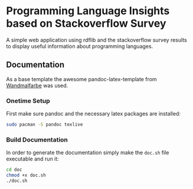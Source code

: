 # Programming Language Insights based on Stackoverflow Survey
A simple web application using rdflib and the stackoverflow survey results to display useful information about programming languages. 

## Documentation
As a base template the awesome pandoc-latex-template from [Wandmalfarbe](https://github.com/Wandmalfarbe/pandoc-latex-template) was used.

### Onetime Setup
First make sure pandoc and the necessary latex packages are installed:
```bash
sudo pacman -S pandoc texlive
```

### Build Documentation
In order to generate the documentation simply make the `doc.sh` file executable and run it:
```bash
cd doc
chmod +x doc.sh
./doc.sh
```

